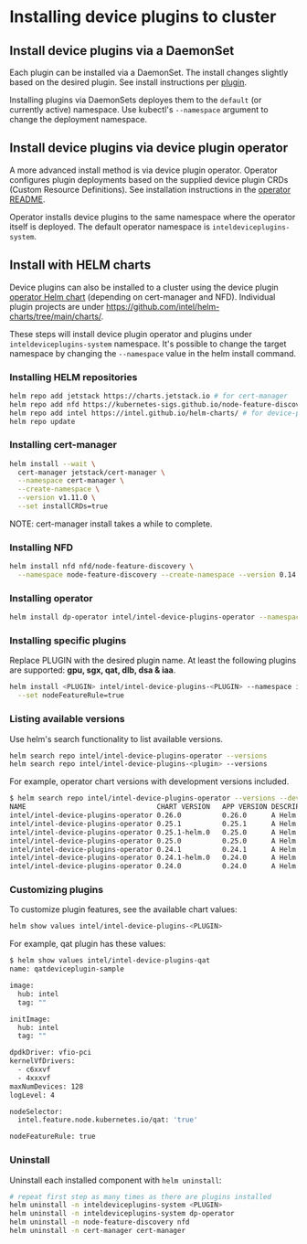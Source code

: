 # Installing device plugins to cluster

## Install device plugins via a DaemonSet

Each plugin can be installed via a DaemonSet. The install changes slightly based on the desired plugin. See install instructions per [plugin](README.md#plugins).

Installing plugins via DaemonSets deployes them to the ```default``` (or currently active) namespace. Use kubectl's ```--namespace``` argument to change the deployment namespace.

## Install device plugins via device plugin operator

A more advanced install method is via device plugin operator. Operator configures plugin deployments based on the supplied device plugin CRDs (Custom Resource Definitions). See installation instructions in the [operator README](cmd/operator/README.md#installation).

Operator installs device plugins to the same namespace where the operator itself is deployed. The default operator namespace is ```inteldeviceplugins-system```.

## Install with HELM charts

Device plugins can also be installed to a cluster using the device plugin [operator Helm chart](https://github.com/intel/helm-charts/tree/main/charts/device-plugin-operator) (depending on cert-manager and NFD). Individual plugin projects are under https://github.com/intel/helm-charts/tree/main/charts/.

These steps will install device plugin operator and plugins under ```inteldeviceplugins-system``` namespace. It's possible to change the target namespace by changing the ```--namespace``` value in the helm install command.

### Installing HELM repositories

```bash
helm repo add jetstack https://charts.jetstack.io # for cert-manager
helm repo add nfd https://kubernetes-sigs.github.io/node-feature-discovery/charts # for NFD
helm repo add intel https://intel.github.io/helm-charts/ # for device-plugin-operator and plugins
helm repo update
```

### Installing cert-manager

```bash
helm install --wait \
  cert-manager jetstack/cert-manager \
  --namespace cert-manager \
  --create-namespace \
  --version v1.11.0 \
  --set installCRDs=true
```

NOTE: cert-manager install takes a while to complete.

### Installing NFD

```bash
helm install nfd nfd/node-feature-discovery \
  --namespace node-feature-discovery --create-namespace --version 0.14.3
```

### Installing operator

```bash
helm install dp-operator intel/intel-device-plugins-operator --namespace inteldeviceplugins-system --create-namespace
```

### Installing specific plugins

Replace PLUGIN with the desired plugin name. At least the following plugins are supported: **gpu, sgx, qat, dlb, dsa & iaa**.

```bash
helm install <PLUGIN> intel/intel-device-plugins-<PLUGIN> --namespace inteldeviceplugins-system --create-namespace \
  --set nodeFeatureRule=true
```

### Listing available versions

Use helm's search functionality to list available versions.

```bash
helm search repo intel/intel-device-plugins-operator --versions
helm search repo intel/intel-device-plugins-<plugin> --versions
```

For example, operator chart versions with development versions included.
```bash
$ helm search repo intel/intel-device-plugins-operator --versions --devel
NAME                               	CHART VERSION	APP VERSION	DESCRIPTION
intel/intel-device-plugins-operator	0.26.0       	0.26.0     	A Helm chart for Intel Device Plugins Operator ...
intel/intel-device-plugins-operator	0.25.1       	0.25.1     	A Helm chart for Intel Device Plugins Operator ...
intel/intel-device-plugins-operator	0.25.1-helm.0	0.25.0     	A Helm chart for Intel Device Plugins Operator ...
intel/intel-device-plugins-operator	0.25.0       	0.25.0     	A Helm chart for Intel Device Plugins Operator ...
intel/intel-device-plugins-operator	0.24.1       	0.24.1     	A Helm chart for Intel Device Plugins Operator ...
intel/intel-device-plugins-operator	0.24.1-helm.0	0.24.0     	A Helm chart for Intel Device Plugins Operator ...
intel/intel-device-plugins-operator	0.24.0       	0.24.0     	A Helm chart for Intel Device Plugins Operator ...
```

### Customizing plugins

To customize plugin features, see the available chart values:
```bash
helm show values intel/intel-device-plugins-<PLUGIN>
```

For example, qat plugin has these values:
```bash
$ helm show values intel/intel-device-plugins-qat
name: qatdeviceplugin-sample

image:
  hub: intel
  tag: ""

initImage:
  hub: intel
  tag: ""

dpdkDriver: vfio-pci
kernelVfDrivers:
  - c6xxvf
  - 4xxxvf
maxNumDevices: 128
logLevel: 4

nodeSelector:
  intel.feature.node.kubernetes.io/qat: 'true'

nodeFeatureRule: true
```

### Uninstall

Uninstall each installed component with ```helm uninstall```:

```bash
# repeat first step as many times as there are plugins installed
helm uninstall -n inteldeviceplugins-system <PLUGIN>
helm uninstall -n inteldeviceplugins-system dp-operator
helm uninstall -n node-feature-discovery nfd
helm uninstall -n cert-manager cert-manager
```
